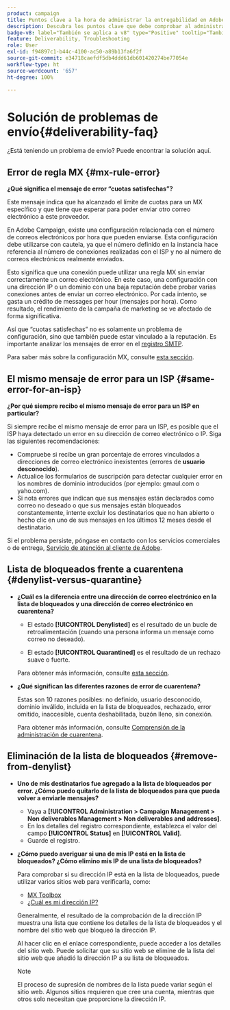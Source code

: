 ```yaml
---
product: campaign
title: Puntos clave a la hora de administrar la entregabilidad en Adobe Campaign Classic
description: Descubra los puntos clave que debe comprobar al administrar la entregabilidad en Adobe Campaign
badge-v8: label="También se aplica a v8" type="Positive" tooltip="También se aplica a Campaign v8"
feature: Deliverability, Troubleshooting
role: User
exl-id: f94897c1-b44c-4100-ac50-a89b13fa6f2f
source-git-commit: e34718caefdf5db4ddd61db601420274be77054e
workflow-type: ht
source-wordcount: '657'
ht-degree: 100%

---
```


# Solución de problemas de envío{#deliverability-faq}

¿Está teniendo un problema de envío? Puede encontrar la solución aquí.

## Error de regla MX {#mx-rule-error}

**¿Qué significa el mensaje de error “cuotas satisfechas”?**

Este mensaje indica que ha alcanzado el límite de cuotas para un MX específico y que tiene que esperar para poder enviar otro correo electrónico a este proveedor.

En Adobe Campaign, existe una configuración relacionada con el número de correos electrónicos por hora que pueden enviarse. Esta configuración debe utilizarse con cautela, ya que el número definido en la instancia hace referencia al número de conexiones realizadas con el ISP y no al número de correos electrónicos realmente enviados.

Esto significa que una conexión puede utilizar una regla MX sin enviar correctamente un correo electrónico. En este caso, una configuración con una dirección IP o un dominio con una baja reputación debe probar varias conexiones antes de enviar un correo electrónico. Por cada intento, se gasta un crédito de messages per hour (mensajes por hora). Como resultado, el rendimiento de la campaña de marketing se ve afectado de forma significativa.

Así que “cuotas satisfechas” no es solamente un problema de configuración, sino que también puede estar vinculado a la reputación. Es importante analizar los mensajes de error en el [registro SMTP](../../production/using/monitoring-processes.md#smtp-errors-per-domain).

Para saber más sobre la configuración MX, consulte [esta sección](../../installation/using/email-deliverability.md#mx-configuration).

## El mismo mensaje de error para un ISP {#same-error-for-an-isp}

**¿Por qué siempre recibo el mismo mensaje de error para un ISP en particular?**

Si siempre recibe el mismo mensaje de error para un ISP, es posible que el ISP haya detectado un error en su dirección de correo electrónico o IP. Siga las siguientes recomendaciones:
* Compruebe si recibe un gran porcentaje de errores vinculados a direcciones de correo electrónico inexistentes (errores de **usuario desconocido**).
* Actualice los formularios de suscripción para detectar cualquier error en los nombres de dominio introducidos (por ejemplo: gmaul.com o yaho.com).
* Si nota errores que indican que sus mensajes están declarados como correo no deseado o que sus mensajes están bloqueados constantemente, intente excluir los destinatarios que no han abierto o hecho clic en uno de sus mensajes en los últimos 12 meses desde el destinatario.

Si el problema persiste, póngase en contacto con los servicios comerciales o de entrega, [Servicio de atención al cliente de Adobe](https://helpx.adobe.com/es/enterprise/admin-guide.html/enterprise/using/support-for-experience-cloud.ug.html).

## Lista de bloqueados frente a cuarentena {#denylist-versus-quarantine}

* **¿Cuál es la diferencia entre una dirección de correo electrónico en la lista de bloqueados y una dirección de correo electrónico en cuarentena?**

   * El estado **[!UICONTROL Denylisted]** es el resultado de un bucle de retroalimentación (cuando una persona informa un mensaje como correo no deseado).

   * El estado **[!UICONTROL Quarantined]** es el resultado de un rechazo suave o fuerte.

  Para obtener más información, consulte [esta sección](understanding-quarantine-management.md#quarantine-vs-denylist).

* **¿Qué significan las diferentes razones de error de cuarentena?**

  Estas son 10 razones posibles: no definido, usuario desconocido, dominio inválido, incluida en la lista de bloqueados, rechazado, error omitido, inaccesible, cuenta deshabilitada, buzón lleno, sin conexión.

  Para obtener más información, consulte [Comprensión de la administración de cuarentena](understanding-quarantine-management.md).

## Eliminación de la lista de bloqueados {#remove-from-denylist}

* **Uno de mis destinatarios fue agregado a la lista de bloqueados por error. ¿Cómo puedo quitarlo de la lista de bloqueados para que pueda volver a enviarle mensajes?**

   * Vaya a **[!UICONTROL Administration > Campaign Management > Non deliverables Management > Non deliverables and addresses]**.
   * En los detalles del registro correspondiente, establezca el valor del campo **[!UICONTROL Status]** en **[!UICONTROL Valid]**.
   * Guarde el registro.

* **¿Cómo puedo averiguar si una de mis IP está en la lista de bloqueados? ¿Cómo elimino mis IP de una lista de bloqueados?**

  Para comprobar si su dirección IP está en la lista de bloqueados, puede utilizar varios sitios web para verificarla, como:
   * [MX Toolbox](https://mxtoolbox.com/)
   * [¿Cuál es mi dirección IP?](https://whatismyipaddress.com)

  Generalmente, el resultado de la comprobación de la dirección IP muestra una lista que contiene los detalles de la lista de bloqueados y el nombre del sitio web que bloqueó la dirección IP.

  Al hacer clic en el enlace correspondiente, puede acceder a los detalles del sitio web. Puede solicitar que su sitio web se elimine de la lista del sitio web que añadió la dirección IP a su lista de bloqueados.

  >[!NOTE]
  >
  >El proceso de supresión de nombres de la lista puede variar según el sitio web. Algunos sitios requieren que cree una cuenta, mientras que otros solo necesitan que proporcione la dirección IP.
